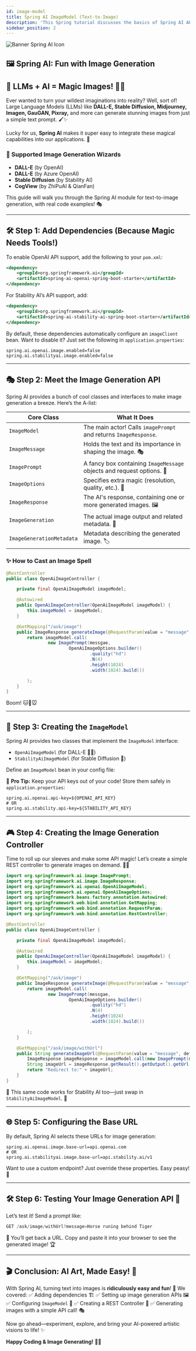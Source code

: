 ```yaml
---
id: image-model
title: Spring AI ImageModel (Text-to-Image)
description: 'This Spring tutorial discusses the basics of Spring AI APIs for image generation using OpenAI’s DALL-E and Stability AI with examples.'
sidebar_position: 2
---
```

![Banner Spring AI Icon](@site/static/img/kits/spring-ai/spring_ai_logo.png)

## 🖼️ Spring AI: Fun with Image Generation

## 🎨 LLMs + AI = Magic Images! 🧙‍♂️

Ever wanted to turn your wildest imaginations into reality? Well, sort of! Large Language Models (LLMs) like **DALL-E, Stable Diffusion, Midjourney, Imagen, GauGAN, Pixray,** and more can generate stunning images from just a simple text prompt. 🖌️✨

Lucky for us, **Spring AI** makes it super easy to integrate these magical capabilities into our applications. 🚀

### 🌟 Supported Image Generation Wizards

- **DALL-E** (by OpenAI)
- **DALL-E** (by Azure OpenAI)
- **Stable Diffusion** (by Stability AI)
- **CogView** (by ZhiPuAI & QianFan)

This guide will walk you through the Spring AI module for text-to-image generation, with real code examples! 🎭

---

## 🛠️ Step 1: Add Dependencies (Because Magic Needs Tools!)

To enable OpenAI API support, add the following to your `pom.xml`:

```xml
<dependency>
    <groupId>org.springframework.ai</groupId>
    <artifactId>spring-ai-openai-spring-boot-starter</artifactId>
</dependency>
```

For Stability AI’s API support, add:

```xml
<dependency>
    <groupId>org.springframework.ai</groupId>
    <artifactId>spring-ai-stability-ai-spring-boot-starter</artifactId>
</dependency>
```

By default, these dependencies automatically configure an `imageClient` bean. Want to disable it? Just set the following in `application.properties`:

```properties
spring.ai.openai.image.enabled=false
spring.ai.stabilityai.image.enabled=false
```

---

## 🎭 Step 2: Meet the Image Generation API

Spring AI provides a bunch of cool classes and interfaces to make image generation a breeze. Here’s the A-list:

| **Core Class** | **What It Does** |
|--------------|-----------------|
| `ImageModel` | The main actor! Calls `imagePrompt` and returns `ImageResponse`. |
| `ImageMessage` | Holds the text and its importance in shaping the image. 🎭 |
| `ImagePrompt` | A fancy box containing `ImageMessage` objects and request options. 🎁 |
| `ImageOptions` | Specifies extra magic (resolution, quality, etc.). 🎨 |
| `ImageResponse` | The AI's response, containing one or more generated images. 🖼️ |
| `ImageGeneration` | The actual image output and related metadata. 📸 |
| `ImageGenerationMetadata` | Metadata describing the generated image. 🏷️ |

### ✨ How to Cast an Image Spell

```java
@RestController
public class OpenAiImageController {

    private final OpenAiImageModel imageModel;

    @Autowired
    public OpenAiImageController(OpenAiImageModel imageModel) {
        this.imageModel = imageModel;
    }

    @GetMapping("/ask/image")
    public ImageResponse generateImage(@RequestParam(value = "message", defaultValue = "Horse running behind tiger") String messgae) {
        return imageModel.call(
                new ImagePrompt(messgae,
                        OpenAiImageOptions.builder()
                                .quality("hd")
                                .N(4)
                                .height(1024)
                                .width(1024).build())

        );
    }
}
```

Boom! 🐱💨🐭

---

## 🔧 Step 3: Creating the `ImageModel`

Spring AI provides two classes that implement the `ImageModel` interface:

- `OpenAiImageModel` (for DALL-E 🧠🎨)
- `StabilityAiImageModel` (for Stable Diffusion 🌊)

Define an `ImageModel` bean in your config file:

📢 **Pro Tip:** Keep your API keys out of your code! Store them safely in `application.properties`:

```properties
spring.ai.openai.api-key=${OPENAI_API_KEY}
# OR
spring.ai.stability.api-key=${STABILITY_API_KEY}
```

---

## 🎮 Step 4: Creating the Image Generation Controller

Time to roll up our sleeves and make some API magic! Let’s create a simple REST controller to generate images on demand. 🧑‍💻

```java
import org.springframework.ai.image.ImagePrompt;
import org.springframework.ai.image.ImageResponse;
import org.springframework.ai.openai.OpenAiImageModel;
import org.springframework.ai.openai.OpenAiImageOptions;
import org.springframework.beans.factory.annotation.Autowired;
import org.springframework.web.bind.annotation.GetMapping;
import org.springframework.web.bind.annotation.RequestParam;
import org.springframework.web.bind.annotation.RestController;

@RestController
public class OpenAiImageController {

    private final OpenAiImageModel imageModel;

    @Autowired
    public OpenAiImageController(OpenAiImageModel imageModel) {
        this.imageModel = imageModel;
    }

    @GetMapping("/ask/image")
    public ImageResponse generateImage(@RequestParam(value = "message", defaultValue = "Horse running behind tiger") String messgae) {
        return imageModel.call(
                new ImagePrompt(messgae,
                        OpenAiImageOptions.builder()
                                .quality("hd")
                                .N(4)
                                .height(1024)
                                .width(1024).build())

        );
    }

    @GetMapping("/ask/image/withUrl")
    public String generateImageUrl(@RequestParam(value = "message", defaultValue = "Horse running behind tiger") String messgae) {
        ImageResponse imageResponse = imageModel.call(new ImagePrompt(messgae, OpenAiImageOptions.builder().quality("hd").N(4).height(1024).width(1024).build()));
        String imageUrl = imageResponse.getResult().getOutput().getUrl();
        return "Redirect to:" + imageUrl;
    }
}
```

🔁 This same code works for Stability AI too—just swap in `StabilityAiImageModel`. 🔄

---

## 🌐 Step 5: Configuring the Base URL

By default, Spring AI selects these URLs for image generation:

```properties
spring.ai.openai.image.base-url=api.openai.com
# OR
spring.ai.stabilityai.image.base-url=api.stability.ai/v1
```

Want to use a custom endpoint? Just override these properties. Easy peasy! 🍋

---

## 🛠️ Step 6: Testing Your Image Generation API 🎯

Let’s test it! Send a prompt like:

```java
GET /ask/image/withUrl?message=Horse runing behind Tiger
```

🎉 You’ll get back a URL. Copy and paste it into your browser to see the generated image! 🏆

---

## 🎬 Conclusion: AI Art, Made Easy! 🏁

With Spring AI, turning text into images is **ridiculously easy and fun**! 🤩 We covered:
✅ Adding dependencies 🏗️
✅ Setting up image generation APIs 🖼️
✅ Configuring `ImageModel` 🎨
✅ Creating a REST Controller 🚀
✅ Generating images with a simple API call! 🎭

Now go ahead—experiment, explore, and bring your AI-powered artistic visions to life! ✨

**Happy Coding & Image Generating!** 🚀🎨
